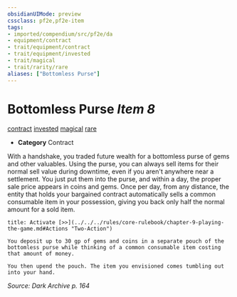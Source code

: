 ```yaml
---
obsidianUIMode: preview
cssclass: pf2e,pf2e-item
tags:
- imported/compendium/src/pf2e/da
- equipment/contract
- trait/equipment/contract
- trait/equipment/invested
- trait/magical
- trait/rarity/rare
aliases: ["Bottomless Purse"]
---
```

# Bottomless Purse *Item 8*  
[contract](contract-lol.md)  [invested](invested.md)  [magical](magical.md)  [rare](rare.md)  

- **Category** Contract

With a handshake, you traded future wealth for a bottomless purse of gems and other valuables. Using the purse, you can always sell items for their normal sell value during downtime, even if you aren't anywhere near a settlement. You just put them into the purse, and within a day, the proper sale price appears in coins and gems. Once per day, from any distance, the entity that holds your bargained contract automatically sells a common consumable item in your possession, giving you back only half the normal amount for a sold item.

```ad-embed-ability
title: Activate [>>](../../../rules/core-rulebook/chapter-9-playing-the-game.md#Actions "Two-Action")

You deposit up to 30 gp of gems and coins in a separate pouch of the bottomless purse while thinking of a common consumable item costing that amount of money.

You then upend the pouch. The item you envisioned comes tumbling out into your hand.
```

*Source: Dark Archive p. 164*
